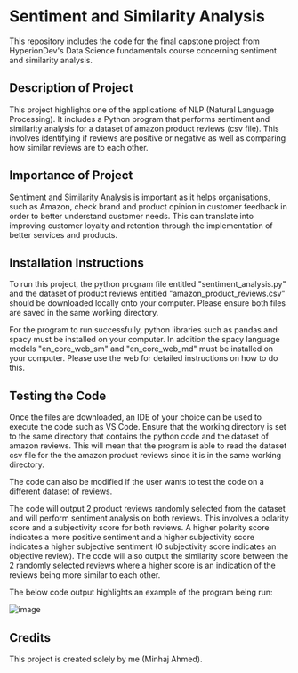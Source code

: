 # Sentiment and Similarity Analysis
This repository includes the code for the final capstone project from HyperionDev's Data Science fundamentals course concerning sentiment and similarity analysis. 

## Description of Project
This project highlights one of the applications of NLP (Natural Language Processing). It includes a Python program that performs sentiment and similarity analysis for a dataset of amazon product reviews (csv file). This involves identifying if reviews are positive or negative as well as comparing how similar reviews are to each other. 

## Importance of Project
Sentiment and Similarity Analysis is important as it helps organisations, such as Amazon, check brand and product opinion in customer feedback in order to better understand customer needs. This can translate into improving customer loyalty and retention through the implementation of better services and products. 

## Installation Instructions
To run this project, the python program file entitled "sentiment_analysis.py" and the dataset of product reviews entitled "amazon_product_reviews.csv" should be downloaded locally onto your computer. Please ensure both files are saved in the same working directory. 

For the program to run successfully, python libraries such as pandas and spacy must be installed on your computer. In addition the spacy language models "en_core_web_sm" and "en_core_web_md" must be installed on your computer. Please use the web for detailed instructions on how to do this. 

## Testing the Code
Once the files are downloaded, an IDE of your choice can be used to execute the code such as VS Code. Ensure that the working directory is set to the same directory that contains the python code and the dataset of amazon reviews. This will mean that the program is able to read the dataset csv file for the the amazon product reviews since it is in the same working directory. 

The code can also be modified if the user wants to test the code on a different dataset of reviews. 

The code will output 2 product reviews randomly selected from the dataset and will perform sentiment analysis on both reviews. This involves a polarity score and a subjectivity score for both reviews. A higher polarity score indicates a more positive sentiment and a higher subjectivity score indicates a higher subjective sentiment (0 subjectivity score indicates an objective review). The code will also output the similarity score between the 2 randomly selected reviews where a higher score is an indication of the reviews being more similar to each other. 

The below code output highlights an example of the program being run:

![image](https://github.com/Minhaj-A1/finalCapstone/assets/83793815/3b82a7da-aae3-40f0-b441-f1daf4e2ff93)

## Credits
This project is created solely by me (Minhaj Ahmed). 
